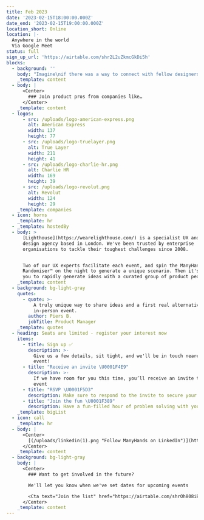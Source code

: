 ```yaml
---
title: Feb 2023
date: '2023-02-15T18:00:00.000Z'
date_end: '2023-02-15T19:00:00.000Z'
location_short: Online
location: |-
  Anywhere in the world
  Via Google Meet
status: full
sign_up_url: 'https://airtable.com/shr2L2uZkmcGkDi5h'
blocks:
  - background: ''
    body: "Imagine\nif there was a way to connect with fellow designers around the world\nwho work at top innovative products, and get creative together on a fun\nUX challenge you likely haven’t encountered before...\n\n* A social network *for* rockstars? \U0001F3B8\n* A banking app *for* astronauts? \U0001F469‍\U0001F680\n* A task management tool *for* librarians? \U0001F4DA\n\nSpoiler alert: you can, it’s free, and you don’t even have to leave your house.\n"
    _template: content
  - body: |
      <Center>
        ### Join product pros from companies like…
      </Center>
    _template: content
  - logos:
      - src: /uploads/logo-american-express.png
        alt: American Express
        width: 137
        height: 77
      - src: /uploads/logo-truelayer.png
        alt: True Layer
        width: 211
        height: 41
      - src: /uploads/logo-charlie-hr.png
        alt: Charlie HR
        width: 169
        height: 39
      - src: /uploads/logo-revolut.png
        alt: Revolut
        width: 124
        height: 29
    _template: companies
  - icon: horns
    _template: hr
  - _template: hostedBy
  - body: >
      [Lighthouse](https://wearelighthouse.com/) is a specialist UX and UI
      design agency based in London. We've been trusted by enterprise
      organisations to tackle their toughest challenges since 2008.


      Two of our UX experts facilitate each event, and spin the ManyHands
      Randomiser™ on the night to generate a unique scenario. Then it's over to
      you to rapidly generate ideas with a curated group of product people.
    _template: content
  - background: bg-light-gray
    quotes:
      - quote: >-
          A truly unique way to share ideas and a first real alternative to an
          in-person event.
        author: Piers B.
        jobTitle: Product Manager
    _template: quotes
  - heading: Seats are limited - register your interest now
    items:
      - title: Sign up ✅
        description: >-
          Give us a few details, sit tight, and we'll be in touch nearer the
          event!
      - title: "Receive an invite \U0001F4E9"
        description: >-
          If we have room for you this time, you’ll receive an invite to the
          event
      - title: "RSVP \U0001F5D3️"
        description: Make sure to respond to the invite to secure your seat
      - title: "Join the fun \U0001F389"
        description: Have a fun-filled hour of problem solving with your new best mates
    _template: bigList
  - icon: call
    _template: hr
  - body: |
      <Center>
        [(/uploads/linkedin(1).png "Follow ManyHands on LinkedIn")](https://uk.linkedin.com/company/manyhands-from-lighthouse)
      </Center>
    _template: content
  - background: bg-light-gray
    body: |
      <Center>
        ### Want to get involved in the future?

        We'll let you know when we've set dates for upcoming events

        <Cta text="Join the list" href="https://airtable.com/shrOh808iBDVo9Ne1" />
      </Center>
    _template: content
---
```

